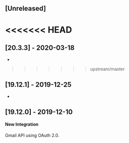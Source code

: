 ## [Unreleased]


<<<<<<< HEAD
=======
## [20.3.3] - 2020-03-18
-

>>>>>>> upstream/master
## [19.12.1] - 2019-12-25
-

## [19.12.0] - 2019-12-10
#### New Integration
Gmail API using OAuth 2.0.